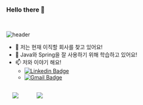 ### Hello there 👋
<br/>

![header](https://capsule-render.vercel.app/api?type=rounded&color=auto&height=200&section=header&text=${welcome,visitor}&fontColor=ffffff&fontSize=50&animation=twinkling)

- 🔭 저는 현재 이직할 회사를 찾고 있어요!
- 🌱 Java와 Spring을 잘 사용하기 위해 학습하고 있어요!
- 📫 저와 이야기 해요!
  - [![Linkedin Badge](https://img.shields.io/badge/-LinkedIn-blue?style=flat-square&logo=Linkedin&logoColor=white&link=https://www.linkedin.com/in/aaronnpark/)](https://www.linkedin.com/in/aaronnpark/)
  - [![Gmail Badge](https://img.shields.io/badge/-Gmail-d14836?style=flat-square&logo=Gmail&logoColor=white&link=mail@brainstorm2973@gmail.com)](mailto:mail@brainstorm2973)

<br/>

<div style="display: flex; white-space: nowrap;">

<img src="https://github-readme-stats.vercel.app/api/top-langs/?username=constant94-dev&layout=compact&show_icons=true&show_owner=true&hide_title=false&theme=aura&hide=go,scss,css" style="padding: 0rem 3rem 0rem 1rem"/>
<img src="https://github-readme-stats.vercel.app/api?username=constant94-dev&show_icons=true&theme=aura"/>

</div>



<!--
**constant94-dev/constant94-dev** is a ✨ _special_ ✨ repository because its `README.md` (this file) appears on your GitHub profile.

Here are some ideas to get you started:

- 🔭 I’m currently working on ...
- 🌱 I’m currently learning ...
- 👯 I’m looking to collaborate on ...
- 🤔 I’m looking for help with ...
- 💬 Ask me about ...
- 📫 How to reach me: ...
- 😄 Pronouns: ...
- ⚡ Fun fact: ...
- GitHub 대문의 배지 스타일 HTML: <img src="https://img.shields.io/badge/${아이콘}-${색상}?style=${뱃지스타일}&logo=${텍스트}&logoColor=${텍스트 색상}"/></a>&nbsp
- GitHub 대문의 나의 스탯 보여주기: ![Aaron's GitHub stats](https://github-readme-stats.vercel.app/api?username=constant94-dev&show_icons=true&theme=aura)
- GitHub 대문의 자주 사용하는 언어 보여주기: https://github-readme-stats.vercel.app/api/top-langs/?username=${깃닉네임}&layout=compact&show_icons=${아이콘 보여줄지}&show_owner=${소유자 표기}&hide_title=${타이틀 가리기}&theme=${테마}&hide=${가리고 싶은 언어}"
- GiHub 대문의 블로그 보여주기: ![Velog's GitHub stats](https://velog-readme-stats.vercel.app/api?name=${velog닉네임}&tag=${태그}&color=${테마})](${링크 url})
-->
